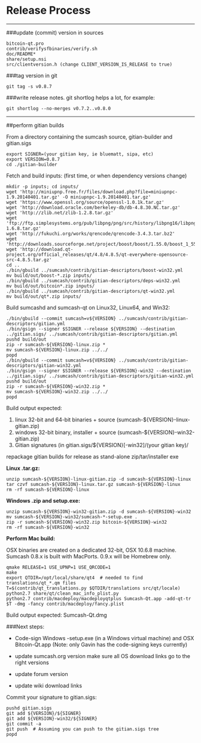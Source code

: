 Release Process
====================

* * *

###update (commit) version in sources


	bitcoin-qt.pro
	contrib/verifysfbinaries/verify.sh
	doc/README*
	share/setup.nsi
	src/clientversion.h (change CLIENT_VERSION_IS_RELEASE to true)

###tag version in git

	git tag -s v0.8.7

###write release notes. git shortlog helps a lot, for example:

	git shortlog --no-merges v0.7.2..v0.8.0

* * *

##perform gitian builds

 From a directory containing the sumcash source, gitian-builder and gitian.sigs
  
	export SIGNER=(your gitian key, ie bluematt, sipa, etc)
	export VERSION=0.8.7
	cd ./gitian-builder

 Fetch and build inputs: (first time, or when dependency versions change)

	mkdir -p inputs; cd inputs/
	wget 'http://miniupnp.free.fr/files/download.php?file=miniupnpc-1.9.20140401.tar.gz' -O miniupnpc-1.9.20140401.tar.gz'
	wget 'https://www.openssl.org/source/openssl-1.0.1k.tar.gz'
	wget 'http://download.oracle.com/berkeley-db/db-4.8.30.NC.tar.gz'
	wget 'http://zlib.net/zlib-1.2.8.tar.gz'
	wget 'ftp://ftp.simplesystems.org/pub/libpng/png/src/history/libpng16/libpng-1.6.8.tar.gz'
	wget 'http://fukuchi.org/works/qrencode/qrencode-3.4.3.tar.bz2'
	wget 'http://downloads.sourceforge.net/project/boost/boost/1.55.0/boost_1_55_0.tar.bz2'
	wget 'http://download.qt-project.org/official_releases/qt/4.8/4.8.5/qt-everywhere-opensource-src-4.8.5.tar.gz'
	cd ..
	./bin/gbuild ../sumcash/contrib/gitian-descriptors/boost-win32.yml
	mv build/out/boost-*.zip inputs/
	./bin/gbuild ../sumcash/contrib/gitian-descriptors/deps-win32.yml
	mv build/out/bitcoin*.zip inputs/
	./bin/gbuild ../sumcash/contrib/gitian-descriptors/qt-win32.yml
	mv build/out/qt*.zip inputs/

 Build sumcashd and sumcash-qt on Linux32, Linux64, and Win32:
  
	./bin/gbuild --commit sumcash=v${VERSION} ../sumcash/contrib/gitian-descriptors/gitian.yml
	./bin/gsign --signer $SIGNER --release ${VERSION} --destination ../gitian.sigs/ ../sumcash/contrib/gitian-descriptors/gitian.yml
	pushd build/out
	zip -r sumcash-${VERSION}-linux.zip *
	mv sumcash-${VERSION}-linux.zip ../../
	popd
	./bin/gbuild --commit sumcash=v${VERSION} ../sumcash/contrib/gitian-descriptors/gitian-win32.yml
	./bin/gsign --signer $SIGNER --release ${VERSION}-win32 --destination ../gitian.sigs/ ../sumcash/contrib/gitian-descriptors/gitian-win32.yml
	pushd build/out
	zip -r sumcash-${VERSION}-win32.zip *
	mv sumcash-${VERSION}-win32.zip ../../
	popd

  Build output expected:

  1. linux 32-bit and 64-bit binaries + source (sumcash-${VERSION}-linux-gitian.zip)
  2. windows 32-bit binary, installer + source (sumcash-${VERSION}-win32-gitian.zip)
  3. Gitian signatures (in gitian.sigs/${VERSION}[-win32]/(your gitian key)/

repackage gitian builds for release as stand-alone zip/tar/installer exe

**Linux .tar.gz:**

	unzip sumcash-${VERSION}-linux-gitian.zip -d sumcash-${VERSION}-linux
	tar czvf sumcash-${VERSION}-linux.tar.gz sumcash-${VERSION}-linux
	rm -rf sumcash-${VERSION}-linux

**Windows .zip and setup.exe:**

	unzip sumcash-${VERSION}-win32-gitian.zip -d sumcash-${VERSION}-win32
	mv sumcash-${VERSION}-win32/sumcash-*-setup.exe .
	zip -r sumcash-${VERSION}-win32.zip bitcoin-${VERSION}-win32
	rm -rf sumcash-${VERSION}-win32

**Perform Mac build:**

  OSX binaries are created on a dedicated 32-bit, OSX 10.6.8 machine.
  Sumcash 0.8.x is built with MacPorts.  0.9.x will be Homebrew only.

	qmake RELEASE=1 USE_UPNP=1 USE_QRCODE=1
	make
	export QTDIR=/opt/local/share/qt4  # needed to find translations/qt_*.qm files
	T=$(contrib/qt_translations.py $QTDIR/translations src/qt/locale)
	python2.7 share/qt/clean_mac_info_plist.py
	python2.7 contrib/macdeploy/macdeployqtplus Sumcash-Qt.app -add-qt-tr $T -dmg -fancy contrib/macdeploy/fancy.plist

 Build output expected: Sumcash-Qt.dmg

###Next steps:

* Code-sign Windows -setup.exe (in a Windows virtual machine) and
  OSX Bitcoin-Qt.app (Note: only Gavin has the code-signing keys currently)

* update sumcash.org version
  make sure all OS download links go to the right versions

* update forum version

* update wiki download links

Commit your signature to gitian.sigs:

	pushd gitian.sigs
	git add ${VERSION}/${SIGNER}
	git add ${VERSION}-win32/${SIGNER}
	git commit -a
	git push  # Assuming you can push to the gitian.sigs tree
	popd

